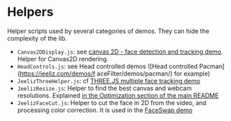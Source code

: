 # Helpers

Helper scripts used by several categories of demos. They can hide the complexity of the lib.

- `Canvas2DDisplay.js`: see [canvas 2D - face detection and tracking demo](https://jeeliz.com/demos/faceFilter/demos/canvas2D/faceTrack/). Helper for Canvas2D rendering.
- `HeadControls.js`: see Head controlled demos ([Head controlled Pacman](https://jeeliz.com/demos/f aceFilter/demos/pacman/) for example)
- `JeelizThreeHelper.js`: cf [THREE.JS multiple face tracking demo](https://jeeliz.com/demos/faceFilter/demos/threejs/multiCubes/)
- `JeelizResize.js`: Helper to find the best canvas and webcam resolutions. Explained [in the Optimization section of the main README](https://github.com/jeeliz/jeelizFaceFilter#optimization)
- `JeelizFaceCut.js`: Helper to cut the face in 2D from the video, and processing color correction. It is used in the [FaceSwap demo](https://jeeliz.com/demos/faceFilter/demos/faceReplacement/faceSwap/)
